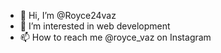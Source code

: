 - 👋 Hi, I’m @Royce24vaz
- 👀 I’m interested in web development
- 📫 How to reach me @royce_vaz on Instagram

<!---
Royce24vaz/Royce24vaz is a ✨ special ✨ repository because its `README.md` (this file) appears on your GitHub profile.
You can click the Preview link to take a look at your changes.
--->
